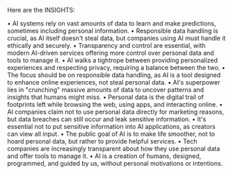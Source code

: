 Here are the INSIGHTS:

• AI systems rely on vast amounts of data to learn and make predictions, sometimes including personal information.
• Responsible data handling is crucial, as AI itself doesn't steal data, but companies using AI must handle it ethically and securely.
• Transparency and control are essential, with modern AI-driven services offering more control over personal data and tools to manage it.
• AI walks a tightrope between providing personalized experiences and respecting privacy, requiring a balance between the two.
• The focus should be on responsible data handling, as AI is a tool designed to enhance online experiences, not steal personal data.
• AI's superpower lies in "crunching" massive amounts of data to uncover patterns and insights that humans might miss.
• Personal data is the digital trail of footprints left while browsing the web, using apps, and interacting online.
• AI companies claim not to use personal data directly for marketing reasons, but data breaches can still occur and leak sensitive information.
• It's essential not to put sensitive information into AI applications, as creators can view all input.
• The public goal of AI is to make life smoother, not to hoard personal data, but rather to provide helpful services.
• Tech companies are increasingly transparent about how they use personal data and offer tools to manage it.
• AI is a creation of humans, designed, programmed, and guided by us, without personal motivations or intentions.

